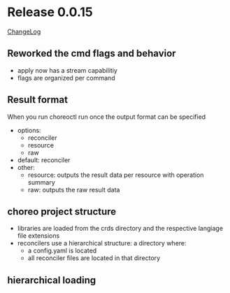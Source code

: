 # Release 0.0.15

[ChangeLog](https://github.com/kform-dev/choreo/releases)

## Reworked the cmd flags and behavior

- apply now has a stream capabilitiy
- flags are organized per command

## Result format

When you run choreoctl run once the output format can be specified

- options: 
    - reconciler
    - resource
    - raw
- default: reconciler
- other:
    - resource: outputs the result data per resource with operation summary
    - raw: outputs the raw result data

## choreo project structure

- libraries are loaded from the crds directory and the respective langiage file extensions
- reconcilers use a hierarchical structure: a directory where:
    - a config.yaml is located
    - all reconciler files are located in that directory


## hierarchical loading

